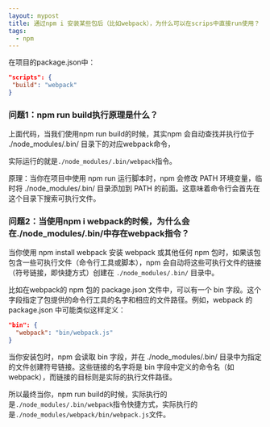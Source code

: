 ```yaml
---
layout: mypost
title: 通过npm i 安装某些包后（比如webpack），为什么可以在scrips中直接run使用？
tags:
  - npm
---
```


在项目的package.json中：

```json
"scripts": {
 "build": "webpack"
}
```

### 问题1：npm run build执行原理是什么？

上面代码，当我们使用npm run build的时候，其实npm 会自动查找并执行位于 ./node_modules/.bin/ 目录下的对应webpack命令，

实际运行的就是`./node_modules/.bin/webpack`指令。

原理：当你在项目中使用 npm run 运行脚本时，npm 会修改 PATH 环境变量，临时将 ./node_modules/.bin/ 目录添加到 PATH 的前面。这意味着命令行会首先在这个目录下搜索可执行文件。

### 问题2：当使用npm i webpack的时候，为什么会在./node_modules/.bin/中存在webpack指令？

当你使用 npm install webpack 安装 webpack 或其他任何 npm 包时，如果该包包含一些可执行文件（命令行工具或脚本），npm 会自动将这些可执行文件的链接（符号链接，即快捷方式）创建在 `./node_modules/.bin/` 目录中。

比如在webpack的 npm 包的 package.json 文件中，可以有一个 bin 字段。这个字段指定了包提供的命令行工具的名字和相应的文件路径。例如，webpack 的 package.json 中可能类似这样定义：

```json
"bin": {
  "webpack": "bin/webpack.js"
}

```

当你安装包时，npm 会读取 bin 字段，并在 ./node_modules/.bin/ 目录中为指定的文件创建符号链接。这些链接的名字将是 bin 字段中定义的命令名（如 webpack），而链接的目标则是实际的执行文件路径。

所以最终当你，npm run build的时候，实际执行的是`./node_modules/.bin/webpack`指令快捷方式，实际执行的是`./node_modules/webpack/bin/webpack.js`文件。




